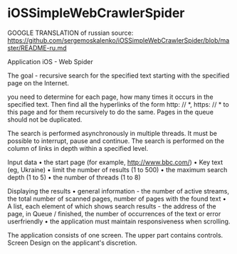 # iOSSimpleWebCrawlerSpider

GOOGLE TRANSLATION of russian source: https://github.com/sergemoskalenko/iOSSimpleWebCrawlerSpider/blob/master/README-ru.md



Application iOS - Web Spider

The goal - recursive search for the specified text starting with the specified page on the Internet.

you need to determine for each page, how many times it occurs in the specified text.
Then find all the hyperlinks of the form http: // *, https: // * to this page and for them recursively
to do the same. Pages in the queue should not be duplicated.

The search is performed asynchronously in multiple threads. It must be possible to interrupt,
pause and continue. The search is performed on the column of links in depth
within a specified level.

Input data
• the start page (for example, http://www.bbc.com/)
• Key text (eg, Ukraine)
• limit the number of results (1 to 500)
• the maximum search depth (1 to 5)
• the number of threads (1 to 8)

Displaying the results
• general information - the number of active streams, the total number of scanned
pages, number of pages with the found text
• A list, each element of which shows search results - the address of the page, in
Queue / finished, the number of occurrences of the text or error userfriendly
• the application must maintain responsiveness when scrolling.

The application consists of one screen. The upper part contains controls.
Screen Design on the applicant's discretion.


